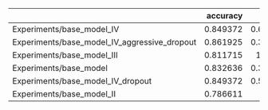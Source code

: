 |                                              |   accuracy |     loss |
|:---------------------------------------------|-----------:|---------:|
| Experiments/base_model_IV                    |   0.849372 | 0.613115 |
| Experiments/base_model_IV_aggressive_dropout |   0.861925 | 0.392025 |
| Experiments/base_model_III                   |   0.811715 | 1.48398  |
| Experiments/base_model                       |   0.832636 | 0.383381 |
| Experiments/base_model_IV_dropout            |   0.849372 | 0.527793 |
| Experiments/base_model_II                    |   0.786611 | 1.4266   |
